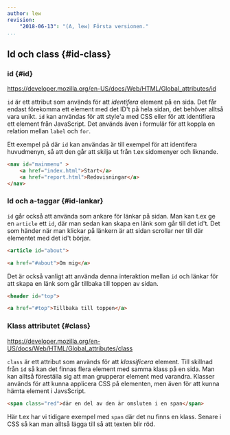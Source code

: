 ```yaml
---
author: lew
revision:
    "2018-06-13": "(A, lew) Första versionen."
...
```

Id och class {#id-class}
---------------------------------------------------

### id {#id}

<a href='https://developer.mozilla.org/en-US/docs/Web/HTML/Global_attributes/id'>https://developer.mozilla.org/en-US/docs/Web/HTML/Global_attributes/id</a>

`id` är ett attribut som används för att *identifera* element på en sida. Det får endast förekomma ett element med det ID't på hela sidan, det behöver alltså vara unikt.
`id` kan användas för att style'a med CSS eller för att identifiera ett element från JavaScript. Det används även i formulär för att koppla en relation mellan `label` och `for`.

Ett exempel på där `id` kan användas är till exempel för att identifera huvudmenyn, så att den går att skilja ut från t.ex sidomenyer och liknande.

```html
<nav id="mainmenu" >
	<a href="index.html">Start</a>
	<a href="report.html">Redovisningar</a>
</nav>
```



### Id och a-taggar {#id-lankar}

`id` går också att använda som ankare för länkar på sidan. Man kan t.ex ge en `article` ett `id`, där man sedan kan skapa en länk som går till det id't. Det som händer när man klickar på länkern är att sidan scrollar ner till där elementet med det id't börjar.

```html
<article id="about">
```
```html
<a href="#about">Om mig</a>
```

Det är också vanligt att använda denna interaktion mellan `id` och länkar för att skapa en länk som går tillbaka till toppen av sidan.

```html
<header id="top">
```
```html
<a href="#top">Tillbaka till toppen</a>
```



### Klass attributet {#class}

<a href='https://developer.mozilla.org/en-US/docs/Web/HTML/Global_attributes/class'>https://developer.mozilla.org/en-US/docs/Web/HTML/Global_attributes/class</a>

`class` är ett attribut som används för att *klassificera* element. Till skillnad från `id` så kan det finnas flera element med samma klass på en sida. Man kan alltså föreställa sig att man grupperar element med varandra. Klasser används för att kunna applicera CSS på elementen, men även för att kunna hämta element i JavsScript.

```html
<span class="red">där en del av den är omsluten i en span</span>
```

Här t.ex har vi tidigare exempel med `span` där det nu finns en klass. Senare i CSS så kan man alltså lägga till så att texten blir röd.
